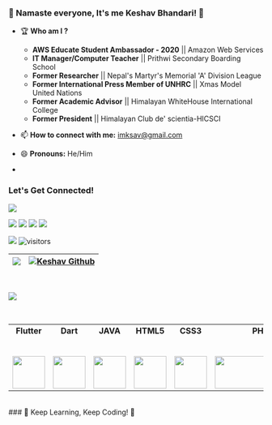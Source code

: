 ### 🙏 Namaste everyone, It's me Keshav Bhandari! 👋

- 🏆 **Who am I ?**
  * **AWS Educate Student Ambassador - 2020** || Amazon Web Services
  * **IT Manager/Computer Teacher** || Prithwi Secondary Boarding School
  * **Former Researcher** || Nepal's Martyr's Memorial 'A' Division League
  * **Former International Press Member of UNHRC** || Xmas Model United Nations
  * **Former Academic Advisor** || Himalayan WhiteHouse International College
  * **Former President** || Himalayan Club de' scientia-HICSCI

- 📫 **How to connect with me:** imksav@gmail.com
- 😄 **Pronouns:** He/Him
- 
### Let's Get Connected!
<a href="mailto:imksav@gmail.com"><img src="https://img.shields.io/badge/-Mail Me-D14836?style=flat&logo=Gmail&logoColor=white"/></a>
<!-- <a href="https://imksav.github.io/"><img src="https://img.shields.io/badge/Website-3b5998?style=flat-square&logo=google-chrome&logoColor=white"/></a> -->
<a href="https://facebook.com/imksav"><img src="https://img.shields.io/badge/-Facebook-1877F2?style=flat&logo=Facebook&logoColor=white"/></a>
<a href="https://www.linkedin.com/in/imksav/"><img src="https://img.shields.io/badge/-LinkedIn-blue?style=flat-square&logo=Linkedin&logoColor=white"/></a>
<a href="https://www.instagram.com/imksav/"><img src="https://img.shields.io/badge/-Instagram-E4405F?style=flat&logo=Instagram&logoColor=white"/></a>
<a href="https://twitter.com/imksav"><img src="https://img.shields.io/badge/-Twitter-1ca0f1?style=flat-square&labelColor=1ca0f1&logo=twitter&logoColor=white"/></a>
<!-- <a href="https://gitlab.com/"><img src="https://img.shields.io/badge/-GitLab-F29111?style=flat-square&labelColor=F29111&logo=gitlab&logoColor=white"/></a> -->
<!-- <a href="https://skype.com/"><img src="https://img.shields.io/badge/-Skype-00aff0?style=flat&logo=skype&logoColor=white"/></a> -->
<a href="https://m.me/imksav"><img src="https://img.shields.io/badge/-Messenger-1877F2?style=flat&logo=messenger&logoColor=white"/></a>
![visitors](https://visitor-badge.laobi.icu/badge?page_id=imksav.imksav)
<!-- ![Github Stats](https://github-readme-stats.vercel.app/api?username=imksav&layout=full)
![Languages](https://github-readme-stats.vercel.app/api/top-langs/?username=imksav&layout=full&hide_border=true)

<br>

![Twitter Stats](https://img.shields.io/twitter/follow/imksav?color=blue&label=Twitter%20FOLLOWERS&logo=twitter&style=for-the-badge)
![Github Stats](https://img.shields.io/github/followers/imksav?color=blue&label=GITHUB%20FOLLOWERS&logo=github&style=for-the-badge)
![Instagram Stats](https://img.shields.io/instagram/followers/imksav?color=blue&label=INSTAGRAM%20FOLLOWERS&logo=instagram&style=for-the-badge)
-->

| [![](https://github-readme-stats.vercel.app/api/top-langs/?username=imksav&theme=radical)](https://github.com/imksav, "Keshav's Github")  |  [![Keshav Github](https://github-readme-stats.vercel.app/api?username=imksav&show_icons=true&theme=radical&line_height=40 "Keshav's Github")](https://github.com/imksav "Keshav's Github") |
| :------------: | :------------: |

<br>

![](https://activity-graph.herokuapp.com/graph?username=imksav&theme=redical)

<br>

<table>
  <tbody>
    <tr valign="top">
      <td width="20%" align="center">
        <span><strong>Flutter</strong></span><br><br><br>
        <img height="64px" src="https://th.bing.com/th/id/R5c48bfef46f6b6987abf267f5d02dcf7?rik=gzAQ7kJE%2fJMleQ&pid=ImgRaw">
       </td>
	<td width="20%" align="center">
        <span><strong>Dart</strong></span><br><br><br>
        <img height="64px" src="https://upload.wikimedia.org/wikipedia/commons/7/7e/Dart-logo.png">
      </td>
       <td width="20%" align="center">
        <span><strong>JAVA</strong></span><br><br><br>
        <img height="64px" src="https://smartum.pro/wp-content/uploads/2018/04/java.png">
      </td>
       <td width="20%" align="center">
        <span><strong>HTML5</strong></span><br><br><br>
        <img height="64px" src="https://cdn.svgporn.com/logos/html-5.svg">
      </td>
      <td width="20%" align="center">
        <span><strong>CSS3</strong></span><br><br><br>
        <img height="64px" src="https://cdn.svgporn.com/logos/css-3.svg">
      </td>
	<td width="30%" align="center">
        <span><strong>PHP</strong></span><br><br><br>
        <img width="180px" height="64px" src="https://logos-download.com/wp-content/uploads/2016/09/PHP_logo.png">
      </td>
       </td>
       </tr>
      </tbody>
</table>
<br>
### 🙏 Keep Learning, Keep Coding! 👋
